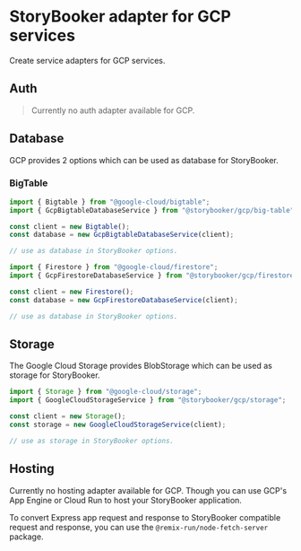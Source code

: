 # StoryBooker adapter for GCP services

Create service adapters for GCP services.

## Auth

> Currently no auth adapter available for GCP.

## Database

GCP provides 2 options which can be used as database for StoryBooker.

### BigTable

```ts
import { Bigtable } from "@google-cloud/bigtable";
import { GcpBigtableDatabaseService } from "@storybooker/gcp/big-table";

const client = new Bigtable();
const database = new GcpBigtableDatabaseService(client);

// use as database in StoryBooker options.
```

```ts
import { Firestore } from "@google-cloud/firestore";
import { GcpFirestoreDatabaseService } from "@storybooker/gcp/firestore";

const client = new Firestore();
const database = new GcpFirestoreDatabaseService(client);

// use as database in StoryBooker options.
```

## Storage

The Google Cloud Storage provides BlobStorage which can be used as storage for StoryBooker.

```ts
import { Storage } from "@google-cloud/storage";
import { GoogleCloudStorageService } from "@storybooker/gcp/storage";

const client = new Storage();
const storage = new GoogleCloudStorageService(client);

// use as storage in StoryBooker options.
```

## Hosting

Currently no hosting adapter available for GCP. Though you can use GCP's App Engine or Cloud Run to host your StoryBooker application.

To convert Express app request and response to StoryBooker compatible request and response, you can use the `@remix-run/node-fetch-server` package.
